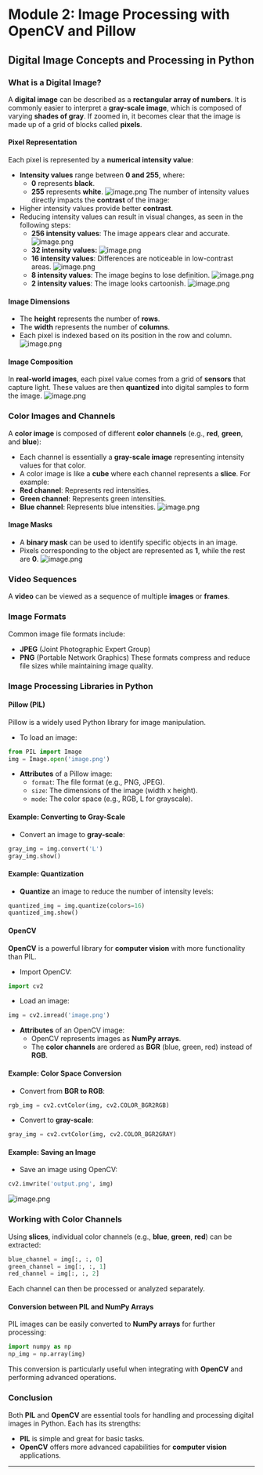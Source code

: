 

# Module 2: Image Processing with OpenCV and Pillow
## Digital Image Concepts and Processing in Python
### What is a Digital Image?
A **digital image** can be described as a **rectangular array of numbers**. It is commonly easier to interpret a **gray-scale image**, which is composed of varying **shades of gray**. If zoomed in, it becomes clear that the image is made up of a grid of blocks called **pixels**.
#### Pixel Representation
Each pixel is represented by a **numerical intensity value**:
- **Intensity values** range between **0 and 255**, where:
	- **0** represents **black**.
	- **255** represents **white**.
![image.png](https://prod-files-secure.s3.us-west-2.amazonaws.com/03e82b26-cccb-4906-bb56-adabcbdc0655/fa1bb4aa-313a-44c2-a7b3-7fa4a8432b08/image.png?X-Amz-Algorithm=AWS4-HMAC-SHA256&X-Amz-Content-Sha256=UNSIGNED-PAYLOAD&X-Amz-Credential=ASIAZI2LB466QSRBKRZH%2F20250130%2Fus-west-2%2Fs3%2Faws4_request&X-Amz-Date=20250130T062021Z&X-Amz-Expires=3600&X-Amz-Security-Token=IQoJb3JpZ2luX2VjEJb%2F%2F%2F%2F%2F%2F%2F%2F%2F%2FwEaCXVzLXdlc3QtMiJHMEUCIAI20Y%2FlnApVJrP7fOzbsPFD64MfACY8N2PoyfY6a%2FDsAiEAoIHbmBQJfw0T7TbAy9jAwwn7KP9leAyME%2Foj0njjYxYqiAQIn%2F%2F%2F%2F%2F%2F%2F%2F%2F%2F%2FARAAGgw2Mzc0MjMxODM4MDUiDDcXDUDaexvYMe8c0yrcA%2Fj33q4oWUooO%2FAG0nLbqT%2B1BgvF3%2F6iw5DbOM7N93%2B1%2FYwgIjoYIiEGv7EXzLlwkzF5%2FCfe6cqbuCIrX79Frbti0Qr943doNyfZloDq658K9xTBPpdl8JsLNZOORMny4AWQIj1ENV1C6Czn6k%2FIhVEgKrfqv60%2B9b6tN7DKEOwyF8uBiE4ggJ5FepadAk0LiF8U6NJ2y1n33G5boHy22QK80ZSbNuxK1o4TdG05qG%2F1f1jy8o%2Fx1UqBjlvyzTMZG3pqWe8LY17sAEtXo0vk8jAA4sz7so%2Fy4Y8iW1FAZnVhAu3z9s%2B%2FKPAoWKdLfQgMJyCWwHQaUC3AUtTdtxtwMV4vkV1y8uDixPAsL14QN4cedZJAPVE94de8rDIo0aZBuoOEjTrtyzkqz2Hk2baY35%2FCLuOjIWxMR2kYBp36sqld8OXYvEbfc9Nxyx84BOE9z%2F7gcd8CjMUKJRUGgrVExL2%2BV1cIvjz9IUo%2BGlAtir4er6GWp77TAQhDzlofiCGhaqqOTrn33RfrKo6NLn%2FlwUWROLpJv0ui4OjLTdc038MRNmhhHO2Eb7Jq7qQWXVbwv%2FEGCuJwUIyrIVmOjLVjS0tYjH9EDMX6I8mfcWAbYR96VhQtOe6aogmmm%2Bo8MPui7LwGOqUBwYE%2BrvsVqBc1deAP5fxSNbpGn95D3REXvzMKl9OSzGjcyFkWWUXsH1LUOZTiCtpYXIwt8zXMC8BzLWqFwV1GsEQc280tRtQhKjt%2BCuOKtLPvbKFjekNq5No1gnqXs10y6sJ3ildNJrpLf3xO7EV8%2B3wAITB4Rk97Km6TEXi22nQOSQ8MNJdmUtUGGR7vT2qCqsyBT4GW%2BBNcKEYUovjnrpflgpAq&X-Amz-Signature=ef61e1b65e52a9fa72f8fd48b42c0d2335addbf8d06d8310aae3b3a5c3d932fd&X-Amz-SignedHeaders=host&x-id=GetObject)
The number of intensity values directly impacts the **contrast** of the image:
- Higher intensity values provide better **contrast**.
- Reducing intensity values can result in visual changes, as seen in the following steps:
	- **256 intensity values**: The image appears clear and accurate.
![image.png](https://prod-files-secure.s3.us-west-2.amazonaws.com/03e82b26-cccb-4906-bb56-adabcbdc0655/0de7dfb4-99dc-4b87-8932-5165b3c3b775/image.png?X-Amz-Algorithm=AWS4-HMAC-SHA256&X-Amz-Content-Sha256=UNSIGNED-PAYLOAD&X-Amz-Credential=ASIAZI2LB466UYHFF7JP%2F20250130%2Fus-west-2%2Fs3%2Faws4_request&X-Amz-Date=20250130T062021Z&X-Amz-Expires=3600&X-Amz-Security-Token=IQoJb3JpZ2luX2VjEJb%2F%2F%2F%2F%2F%2F%2F%2F%2F%2FwEaCXVzLXdlc3QtMiJHMEUCIAEsrAk%2F2rnSZ20YUR9FINoGyA7ry1EGsMFHZcav0PTDAiEA4fHnWWhLOXVAd1cKf0aTNbtKji6MuJWl%2BjpS7kE%2FaKwqiAQIn%2F%2F%2F%2F%2F%2F%2F%2F%2F%2F%2FARAAGgw2Mzc0MjMxODM4MDUiDLtKmlWi0UYCdJd63CrcA1Ne23kZSiK2fArZNopClhZCyauMJn4XIqxmF8l%2Fz4cC6Bdzhe3j6hY9n%2FyUSYUFRO1l4Lg4CzAETAAojIRSAgrJJ43QvT7x5VWfKVhRb6pMm1%2BOl0LSbUVxh6QOvxhBH%2FGCET5I0rlxxPtCBx7k%2BTupRzL0ypdIHUuSmgcml0UWPNqWyM4YLHKRz%2B7%2FrhM3OyWaFMlpOeHHAxPx53UMjb7hwFdBtOo8pXBZEO57%2B88BbZSaExqj%2F0SqJZeQ0pKT465CsI2J26Gj3WTisPYVzNQ%2BwJqa2Zs4aBsM3%2BxFjEdwtd4oQPuLw28kC0FFvQm10reJXTIeck1yYbHo1s78qbo6w3ZK2MmbRURLeT8alVSLy0uilg1O48klsDixj6Ob8%2Bzx8zV18cDbxfmIRcybUSR4vANcvVUmLNOo3EYB1cPIvpiprc2oTbPuz2UGMjI3njG5LihS2tQ8NLC0DvA0mdKbi2rJt3fIdO0uEF0vQE%2FGwDPVyuQJ89C2SIv8lZwJ%2FlIf7GD59%2BYGeddpvGJ0Rr7iqtbV7VKXpKi8F1k%2F5KgbnrAFYVc0fo0Nqsb0O6q7aa9uZZlflLjyisYgz1pQcmKOGQJv60Qu7N9dHyYYeimxOgKb6ol2ZQo1YFRNMMei7LwGOqUB602AsI71uxFG4Os%2FY2GogMq%2FiuqCgz3rlJZM8uxV6S1quzn8gEdaNuQBoS5g3iJTvrVtjnIlrWXK1vBwxMrO2SrZzBuqK8Aw5EU1fczKyAyOYG%2BIBL1A9vPKEPgB%2FNADtcGFwPUqF6iUgAa%2BKt0MI1zne%2F5PtAR8g9bSNYL0bjbeO84ww4GoZnyxecpxKKF3Qm6dVK8%2BLxmQftIOlkc67puXwoRE&X-Amz-Signature=60ddb3d35d7af7959797afd70907110b04bb29eff988e6b1e4a9719c2c6b82c4&X-Amz-SignedHeaders=host&x-id=GetObject)
	- **32 intensity values:**
![image.png](https://prod-files-secure.s3.us-west-2.amazonaws.com/03e82b26-cccb-4906-bb56-adabcbdc0655/7eb81f08-b190-4c5a-ba2b-2a498a15b2c4/image.png?X-Amz-Algorithm=AWS4-HMAC-SHA256&X-Amz-Content-Sha256=UNSIGNED-PAYLOAD&X-Amz-Credential=ASIAZI2LB466UYHFF7JP%2F20250130%2Fus-west-2%2Fs3%2Faws4_request&X-Amz-Date=20250130T062021Z&X-Amz-Expires=3600&X-Amz-Security-Token=IQoJb3JpZ2luX2VjEJb%2F%2F%2F%2F%2F%2F%2F%2F%2F%2FwEaCXVzLXdlc3QtMiJHMEUCIAEsrAk%2F2rnSZ20YUR9FINoGyA7ry1EGsMFHZcav0PTDAiEA4fHnWWhLOXVAd1cKf0aTNbtKji6MuJWl%2BjpS7kE%2FaKwqiAQIn%2F%2F%2F%2F%2F%2F%2F%2F%2F%2F%2FARAAGgw2Mzc0MjMxODM4MDUiDLtKmlWi0UYCdJd63CrcA1Ne23kZSiK2fArZNopClhZCyauMJn4XIqxmF8l%2Fz4cC6Bdzhe3j6hY9n%2FyUSYUFRO1l4Lg4CzAETAAojIRSAgrJJ43QvT7x5VWfKVhRb6pMm1%2BOl0LSbUVxh6QOvxhBH%2FGCET5I0rlxxPtCBx7k%2BTupRzL0ypdIHUuSmgcml0UWPNqWyM4YLHKRz%2B7%2FrhM3OyWaFMlpOeHHAxPx53UMjb7hwFdBtOo8pXBZEO57%2B88BbZSaExqj%2F0SqJZeQ0pKT465CsI2J26Gj3WTisPYVzNQ%2BwJqa2Zs4aBsM3%2BxFjEdwtd4oQPuLw28kC0FFvQm10reJXTIeck1yYbHo1s78qbo6w3ZK2MmbRURLeT8alVSLy0uilg1O48klsDixj6Ob8%2Bzx8zV18cDbxfmIRcybUSR4vANcvVUmLNOo3EYB1cPIvpiprc2oTbPuz2UGMjI3njG5LihS2tQ8NLC0DvA0mdKbi2rJt3fIdO0uEF0vQE%2FGwDPVyuQJ89C2SIv8lZwJ%2FlIf7GD59%2BYGeddpvGJ0Rr7iqtbV7VKXpKi8F1k%2F5KgbnrAFYVc0fo0Nqsb0O6q7aa9uZZlflLjyisYgz1pQcmKOGQJv60Qu7N9dHyYYeimxOgKb6ol2ZQo1YFRNMMei7LwGOqUB602AsI71uxFG4Os%2FY2GogMq%2FiuqCgz3rlJZM8uxV6S1quzn8gEdaNuQBoS5g3iJTvrVtjnIlrWXK1vBwxMrO2SrZzBuqK8Aw5EU1fczKyAyOYG%2BIBL1A9vPKEPgB%2FNADtcGFwPUqF6iUgAa%2BKt0MI1zne%2F5PtAR8g9bSNYL0bjbeO84ww4GoZnyxecpxKKF3Qm6dVK8%2BLxmQftIOlkc67puXwoRE&X-Amz-Signature=cfc4ce7630646a1e3c1a6e655635154ea429911716783d202e469b68bc8a61c8&X-Amz-SignedHeaders=host&x-id=GetObject)
	- **16 intensity values**: Differences are noticeable in low-contrast areas.
![image.png](https://prod-files-secure.s3.us-west-2.amazonaws.com/03e82b26-cccb-4906-bb56-adabcbdc0655/6bf56d44-9a14-4b7b-98c2-1f00b8630f0c/image.png?X-Amz-Algorithm=AWS4-HMAC-SHA256&X-Amz-Content-Sha256=UNSIGNED-PAYLOAD&X-Amz-Credential=ASIAZI2LB466UYHFF7JP%2F20250130%2Fus-west-2%2Fs3%2Faws4_request&X-Amz-Date=20250130T062021Z&X-Amz-Expires=3600&X-Amz-Security-Token=IQoJb3JpZ2luX2VjEJb%2F%2F%2F%2F%2F%2F%2F%2F%2F%2FwEaCXVzLXdlc3QtMiJHMEUCIAEsrAk%2F2rnSZ20YUR9FINoGyA7ry1EGsMFHZcav0PTDAiEA4fHnWWhLOXVAd1cKf0aTNbtKji6MuJWl%2BjpS7kE%2FaKwqiAQIn%2F%2F%2F%2F%2F%2F%2F%2F%2F%2F%2FARAAGgw2Mzc0MjMxODM4MDUiDLtKmlWi0UYCdJd63CrcA1Ne23kZSiK2fArZNopClhZCyauMJn4XIqxmF8l%2Fz4cC6Bdzhe3j6hY9n%2FyUSYUFRO1l4Lg4CzAETAAojIRSAgrJJ43QvT7x5VWfKVhRb6pMm1%2BOl0LSbUVxh6QOvxhBH%2FGCET5I0rlxxPtCBx7k%2BTupRzL0ypdIHUuSmgcml0UWPNqWyM4YLHKRz%2B7%2FrhM3OyWaFMlpOeHHAxPx53UMjb7hwFdBtOo8pXBZEO57%2B88BbZSaExqj%2F0SqJZeQ0pKT465CsI2J26Gj3WTisPYVzNQ%2BwJqa2Zs4aBsM3%2BxFjEdwtd4oQPuLw28kC0FFvQm10reJXTIeck1yYbHo1s78qbo6w3ZK2MmbRURLeT8alVSLy0uilg1O48klsDixj6Ob8%2Bzx8zV18cDbxfmIRcybUSR4vANcvVUmLNOo3EYB1cPIvpiprc2oTbPuz2UGMjI3njG5LihS2tQ8NLC0DvA0mdKbi2rJt3fIdO0uEF0vQE%2FGwDPVyuQJ89C2SIv8lZwJ%2FlIf7GD59%2BYGeddpvGJ0Rr7iqtbV7VKXpKi8F1k%2F5KgbnrAFYVc0fo0Nqsb0O6q7aa9uZZlflLjyisYgz1pQcmKOGQJv60Qu7N9dHyYYeimxOgKb6ol2ZQo1YFRNMMei7LwGOqUB602AsI71uxFG4Os%2FY2GogMq%2FiuqCgz3rlJZM8uxV6S1quzn8gEdaNuQBoS5g3iJTvrVtjnIlrWXK1vBwxMrO2SrZzBuqK8Aw5EU1fczKyAyOYG%2BIBL1A9vPKEPgB%2FNADtcGFwPUqF6iUgAa%2BKt0MI1zne%2F5PtAR8g9bSNYL0bjbeO84ww4GoZnyxecpxKKF3Qm6dVK8%2BLxmQftIOlkc67puXwoRE&X-Amz-Signature=4b424efb77f3873735423700158856c1c622ac2d226739c843e9451aecd4972b&X-Amz-SignedHeaders=host&x-id=GetObject)
	- **8 intensity values**: The image begins to lose definition.
![image.png](https://prod-files-secure.s3.us-west-2.amazonaws.com/03e82b26-cccb-4906-bb56-adabcbdc0655/cca05878-ca1a-43e0-8bec-1d146756f9ae/image.png?X-Amz-Algorithm=AWS4-HMAC-SHA256&X-Amz-Content-Sha256=UNSIGNED-PAYLOAD&X-Amz-Credential=ASIAZI2LB466UYHFF7JP%2F20250130%2Fus-west-2%2Fs3%2Faws4_request&X-Amz-Date=20250130T062021Z&X-Amz-Expires=3600&X-Amz-Security-Token=IQoJb3JpZ2luX2VjEJb%2F%2F%2F%2F%2F%2F%2F%2F%2F%2FwEaCXVzLXdlc3QtMiJHMEUCIAEsrAk%2F2rnSZ20YUR9FINoGyA7ry1EGsMFHZcav0PTDAiEA4fHnWWhLOXVAd1cKf0aTNbtKji6MuJWl%2BjpS7kE%2FaKwqiAQIn%2F%2F%2F%2F%2F%2F%2F%2F%2F%2F%2FARAAGgw2Mzc0MjMxODM4MDUiDLtKmlWi0UYCdJd63CrcA1Ne23kZSiK2fArZNopClhZCyauMJn4XIqxmF8l%2Fz4cC6Bdzhe3j6hY9n%2FyUSYUFRO1l4Lg4CzAETAAojIRSAgrJJ43QvT7x5VWfKVhRb6pMm1%2BOl0LSbUVxh6QOvxhBH%2FGCET5I0rlxxPtCBx7k%2BTupRzL0ypdIHUuSmgcml0UWPNqWyM4YLHKRz%2B7%2FrhM3OyWaFMlpOeHHAxPx53UMjb7hwFdBtOo8pXBZEO57%2B88BbZSaExqj%2F0SqJZeQ0pKT465CsI2J26Gj3WTisPYVzNQ%2BwJqa2Zs4aBsM3%2BxFjEdwtd4oQPuLw28kC0FFvQm10reJXTIeck1yYbHo1s78qbo6w3ZK2MmbRURLeT8alVSLy0uilg1O48klsDixj6Ob8%2Bzx8zV18cDbxfmIRcybUSR4vANcvVUmLNOo3EYB1cPIvpiprc2oTbPuz2UGMjI3njG5LihS2tQ8NLC0DvA0mdKbi2rJt3fIdO0uEF0vQE%2FGwDPVyuQJ89C2SIv8lZwJ%2FlIf7GD59%2BYGeddpvGJ0Rr7iqtbV7VKXpKi8F1k%2F5KgbnrAFYVc0fo0Nqsb0O6q7aa9uZZlflLjyisYgz1pQcmKOGQJv60Qu7N9dHyYYeimxOgKb6ol2ZQo1YFRNMMei7LwGOqUB602AsI71uxFG4Os%2FY2GogMq%2FiuqCgz3rlJZM8uxV6S1quzn8gEdaNuQBoS5g3iJTvrVtjnIlrWXK1vBwxMrO2SrZzBuqK8Aw5EU1fczKyAyOYG%2BIBL1A9vPKEPgB%2FNADtcGFwPUqF6iUgAa%2BKt0MI1zne%2F5PtAR8g9bSNYL0bjbeO84ww4GoZnyxecpxKKF3Qm6dVK8%2BLxmQftIOlkc67puXwoRE&X-Amz-Signature=05e1c4d732a936f77efff8d7e6e82186198804499e1e3d1a2a8bb99998de9dc3&X-Amz-SignedHeaders=host&x-id=GetObject)
	- **2 intensity values**: The image looks cartoonish.
![image.png](https://prod-files-secure.s3.us-west-2.amazonaws.com/03e82b26-cccb-4906-bb56-adabcbdc0655/12da64d7-6b97-44e0-bc2c-52b9c47ce212/image.png?X-Amz-Algorithm=AWS4-HMAC-SHA256&X-Amz-Content-Sha256=UNSIGNED-PAYLOAD&X-Amz-Credential=ASIAZI2LB466UYHFF7JP%2F20250130%2Fus-west-2%2Fs3%2Faws4_request&X-Amz-Date=20250130T062021Z&X-Amz-Expires=3600&X-Amz-Security-Token=IQoJb3JpZ2luX2VjEJb%2F%2F%2F%2F%2F%2F%2F%2F%2F%2FwEaCXVzLXdlc3QtMiJHMEUCIAEsrAk%2F2rnSZ20YUR9FINoGyA7ry1EGsMFHZcav0PTDAiEA4fHnWWhLOXVAd1cKf0aTNbtKji6MuJWl%2BjpS7kE%2FaKwqiAQIn%2F%2F%2F%2F%2F%2F%2F%2F%2F%2F%2FARAAGgw2Mzc0MjMxODM4MDUiDLtKmlWi0UYCdJd63CrcA1Ne23kZSiK2fArZNopClhZCyauMJn4XIqxmF8l%2Fz4cC6Bdzhe3j6hY9n%2FyUSYUFRO1l4Lg4CzAETAAojIRSAgrJJ43QvT7x5VWfKVhRb6pMm1%2BOl0LSbUVxh6QOvxhBH%2FGCET5I0rlxxPtCBx7k%2BTupRzL0ypdIHUuSmgcml0UWPNqWyM4YLHKRz%2B7%2FrhM3OyWaFMlpOeHHAxPx53UMjb7hwFdBtOo8pXBZEO57%2B88BbZSaExqj%2F0SqJZeQ0pKT465CsI2J26Gj3WTisPYVzNQ%2BwJqa2Zs4aBsM3%2BxFjEdwtd4oQPuLw28kC0FFvQm10reJXTIeck1yYbHo1s78qbo6w3ZK2MmbRURLeT8alVSLy0uilg1O48klsDixj6Ob8%2Bzx8zV18cDbxfmIRcybUSR4vANcvVUmLNOo3EYB1cPIvpiprc2oTbPuz2UGMjI3njG5LihS2tQ8NLC0DvA0mdKbi2rJt3fIdO0uEF0vQE%2FGwDPVyuQJ89C2SIv8lZwJ%2FlIf7GD59%2BYGeddpvGJ0Rr7iqtbV7VKXpKi8F1k%2F5KgbnrAFYVc0fo0Nqsb0O6q7aa9uZZlflLjyisYgz1pQcmKOGQJv60Qu7N9dHyYYeimxOgKb6ol2ZQo1YFRNMMei7LwGOqUB602AsI71uxFG4Os%2FY2GogMq%2FiuqCgz3rlJZM8uxV6S1quzn8gEdaNuQBoS5g3iJTvrVtjnIlrWXK1vBwxMrO2SrZzBuqK8Aw5EU1fczKyAyOYG%2BIBL1A9vPKEPgB%2FNADtcGFwPUqF6iUgAa%2BKt0MI1zne%2F5PtAR8g9bSNYL0bjbeO84ww4GoZnyxecpxKKF3Qm6dVK8%2BLxmQftIOlkc67puXwoRE&X-Amz-Signature=efbc1a7941bd12808853057b3c43d0530c4637e6d424b3135fd9842fae9f4228&X-Amz-SignedHeaders=host&x-id=GetObject)
#### Image Dimensions
- The **height** represents the number of **rows**.
- The **width** represents the number of **columns**.
- Each pixel is indexed based on its position in the row and column.
![image.png](https://prod-files-secure.s3.us-west-2.amazonaws.com/03e82b26-cccb-4906-bb56-adabcbdc0655/ff056335-e79e-4491-b508-30cd45b6c194/image.png?X-Amz-Algorithm=AWS4-HMAC-SHA256&X-Amz-Content-Sha256=UNSIGNED-PAYLOAD&X-Amz-Credential=ASIAZI2LB466QSRBKRZH%2F20250130%2Fus-west-2%2Fs3%2Faws4_request&X-Amz-Date=20250130T062021Z&X-Amz-Expires=3600&X-Amz-Security-Token=IQoJb3JpZ2luX2VjEJb%2F%2F%2F%2F%2F%2F%2F%2F%2F%2FwEaCXVzLXdlc3QtMiJHMEUCIAI20Y%2FlnApVJrP7fOzbsPFD64MfACY8N2PoyfY6a%2FDsAiEAoIHbmBQJfw0T7TbAy9jAwwn7KP9leAyME%2Foj0njjYxYqiAQIn%2F%2F%2F%2F%2F%2F%2F%2F%2F%2F%2FARAAGgw2Mzc0MjMxODM4MDUiDDcXDUDaexvYMe8c0yrcA%2Fj33q4oWUooO%2FAG0nLbqT%2B1BgvF3%2F6iw5DbOM7N93%2B1%2FYwgIjoYIiEGv7EXzLlwkzF5%2FCfe6cqbuCIrX79Frbti0Qr943doNyfZloDq658K9xTBPpdl8JsLNZOORMny4AWQIj1ENV1C6Czn6k%2FIhVEgKrfqv60%2B9b6tN7DKEOwyF8uBiE4ggJ5FepadAk0LiF8U6NJ2y1n33G5boHy22QK80ZSbNuxK1o4TdG05qG%2F1f1jy8o%2Fx1UqBjlvyzTMZG3pqWe8LY17sAEtXo0vk8jAA4sz7so%2Fy4Y8iW1FAZnVhAu3z9s%2B%2FKPAoWKdLfQgMJyCWwHQaUC3AUtTdtxtwMV4vkV1y8uDixPAsL14QN4cedZJAPVE94de8rDIo0aZBuoOEjTrtyzkqz2Hk2baY35%2FCLuOjIWxMR2kYBp36sqld8OXYvEbfc9Nxyx84BOE9z%2F7gcd8CjMUKJRUGgrVExL2%2BV1cIvjz9IUo%2BGlAtir4er6GWp77TAQhDzlofiCGhaqqOTrn33RfrKo6NLn%2FlwUWROLpJv0ui4OjLTdc038MRNmhhHO2Eb7Jq7qQWXVbwv%2FEGCuJwUIyrIVmOjLVjS0tYjH9EDMX6I8mfcWAbYR96VhQtOe6aogmmm%2Bo8MPui7LwGOqUBwYE%2BrvsVqBc1deAP5fxSNbpGn95D3REXvzMKl9OSzGjcyFkWWUXsH1LUOZTiCtpYXIwt8zXMC8BzLWqFwV1GsEQc280tRtQhKjt%2BCuOKtLPvbKFjekNq5No1gnqXs10y6sJ3ildNJrpLf3xO7EV8%2B3wAITB4Rk97Km6TEXi22nQOSQ8MNJdmUtUGGR7vT2qCqsyBT4GW%2BBNcKEYUovjnrpflgpAq&X-Amz-Signature=f1ab10db7da333a0693c22efbe0953a0f195471a9a41305caadc18878d74b307&X-Amz-SignedHeaders=host&x-id=GetObject)
#### Image Composition
In **real-world images**, each pixel value comes from a grid of **sensors** that capture light. These values are then **quantized** into digital samples to form the image.
![image.png](https://prod-files-secure.s3.us-west-2.amazonaws.com/03e82b26-cccb-4906-bb56-adabcbdc0655/0c721ea0-409b-4d32-b630-a00d6f170d18/image.png?X-Amz-Algorithm=AWS4-HMAC-SHA256&X-Amz-Content-Sha256=UNSIGNED-PAYLOAD&X-Amz-Credential=ASIAZI2LB466QSRBKRZH%2F20250130%2Fus-west-2%2Fs3%2Faws4_request&X-Amz-Date=20250130T062021Z&X-Amz-Expires=3600&X-Amz-Security-Token=IQoJb3JpZ2luX2VjEJb%2F%2F%2F%2F%2F%2F%2F%2F%2F%2FwEaCXVzLXdlc3QtMiJHMEUCIAI20Y%2FlnApVJrP7fOzbsPFD64MfACY8N2PoyfY6a%2FDsAiEAoIHbmBQJfw0T7TbAy9jAwwn7KP9leAyME%2Foj0njjYxYqiAQIn%2F%2F%2F%2F%2F%2F%2F%2F%2F%2F%2FARAAGgw2Mzc0MjMxODM4MDUiDDcXDUDaexvYMe8c0yrcA%2Fj33q4oWUooO%2FAG0nLbqT%2B1BgvF3%2F6iw5DbOM7N93%2B1%2FYwgIjoYIiEGv7EXzLlwkzF5%2FCfe6cqbuCIrX79Frbti0Qr943doNyfZloDq658K9xTBPpdl8JsLNZOORMny4AWQIj1ENV1C6Czn6k%2FIhVEgKrfqv60%2B9b6tN7DKEOwyF8uBiE4ggJ5FepadAk0LiF8U6NJ2y1n33G5boHy22QK80ZSbNuxK1o4TdG05qG%2F1f1jy8o%2Fx1UqBjlvyzTMZG3pqWe8LY17sAEtXo0vk8jAA4sz7so%2Fy4Y8iW1FAZnVhAu3z9s%2B%2FKPAoWKdLfQgMJyCWwHQaUC3AUtTdtxtwMV4vkV1y8uDixPAsL14QN4cedZJAPVE94de8rDIo0aZBuoOEjTrtyzkqz2Hk2baY35%2FCLuOjIWxMR2kYBp36sqld8OXYvEbfc9Nxyx84BOE9z%2F7gcd8CjMUKJRUGgrVExL2%2BV1cIvjz9IUo%2BGlAtir4er6GWp77TAQhDzlofiCGhaqqOTrn33RfrKo6NLn%2FlwUWROLpJv0ui4OjLTdc038MRNmhhHO2Eb7Jq7qQWXVbwv%2FEGCuJwUIyrIVmOjLVjS0tYjH9EDMX6I8mfcWAbYR96VhQtOe6aogmmm%2Bo8MPui7LwGOqUBwYE%2BrvsVqBc1deAP5fxSNbpGn95D3REXvzMKl9OSzGjcyFkWWUXsH1LUOZTiCtpYXIwt8zXMC8BzLWqFwV1GsEQc280tRtQhKjt%2BCuOKtLPvbKFjekNq5No1gnqXs10y6sJ3ildNJrpLf3xO7EV8%2B3wAITB4Rk97Km6TEXi22nQOSQ8MNJdmUtUGGR7vT2qCqsyBT4GW%2BBNcKEYUovjnrpflgpAq&X-Amz-Signature=a01fed41852b5e616fcdc55197c0043a0e6ebfbc9f1750a7fb9b0a989f852d1e&X-Amz-SignedHeaders=host&x-id=GetObject)
### Color Images and Channels
A **color image** is composed of different **color channels** (e.g., **red**, **green**, and **blue**):
- Each channel is essentially a **gray-scale image** representing intensity values for that color.
- A color image is like a **cube** where each channel represents a **slice**.
For example:
- **Red channel**: Represents red intensities.
- **Green channel**: Represents green intensities.
- **Blue channel**: Represents blue intensities.
![image.png](https://prod-files-secure.s3.us-west-2.amazonaws.com/03e82b26-cccb-4906-bb56-adabcbdc0655/c0cc17c9-842f-413f-82e8-f3f44278cf74/image.png?X-Amz-Algorithm=AWS4-HMAC-SHA256&X-Amz-Content-Sha256=UNSIGNED-PAYLOAD&X-Amz-Credential=ASIAZI2LB466QSRBKRZH%2F20250130%2Fus-west-2%2Fs3%2Faws4_request&X-Amz-Date=20250130T062021Z&X-Amz-Expires=3600&X-Amz-Security-Token=IQoJb3JpZ2luX2VjEJb%2F%2F%2F%2F%2F%2F%2F%2F%2F%2FwEaCXVzLXdlc3QtMiJHMEUCIAI20Y%2FlnApVJrP7fOzbsPFD64MfACY8N2PoyfY6a%2FDsAiEAoIHbmBQJfw0T7TbAy9jAwwn7KP9leAyME%2Foj0njjYxYqiAQIn%2F%2F%2F%2F%2F%2F%2F%2F%2F%2F%2FARAAGgw2Mzc0MjMxODM4MDUiDDcXDUDaexvYMe8c0yrcA%2Fj33q4oWUooO%2FAG0nLbqT%2B1BgvF3%2F6iw5DbOM7N93%2B1%2FYwgIjoYIiEGv7EXzLlwkzF5%2FCfe6cqbuCIrX79Frbti0Qr943doNyfZloDq658K9xTBPpdl8JsLNZOORMny4AWQIj1ENV1C6Czn6k%2FIhVEgKrfqv60%2B9b6tN7DKEOwyF8uBiE4ggJ5FepadAk0LiF8U6NJ2y1n33G5boHy22QK80ZSbNuxK1o4TdG05qG%2F1f1jy8o%2Fx1UqBjlvyzTMZG3pqWe8LY17sAEtXo0vk8jAA4sz7so%2Fy4Y8iW1FAZnVhAu3z9s%2B%2FKPAoWKdLfQgMJyCWwHQaUC3AUtTdtxtwMV4vkV1y8uDixPAsL14QN4cedZJAPVE94de8rDIo0aZBuoOEjTrtyzkqz2Hk2baY35%2FCLuOjIWxMR2kYBp36sqld8OXYvEbfc9Nxyx84BOE9z%2F7gcd8CjMUKJRUGgrVExL2%2BV1cIvjz9IUo%2BGlAtir4er6GWp77TAQhDzlofiCGhaqqOTrn33RfrKo6NLn%2FlwUWROLpJv0ui4OjLTdc038MRNmhhHO2Eb7Jq7qQWXVbwv%2FEGCuJwUIyrIVmOjLVjS0tYjH9EDMX6I8mfcWAbYR96VhQtOe6aogmmm%2Bo8MPui7LwGOqUBwYE%2BrvsVqBc1deAP5fxSNbpGn95D3REXvzMKl9OSzGjcyFkWWUXsH1LUOZTiCtpYXIwt8zXMC8BzLWqFwV1GsEQc280tRtQhKjt%2BCuOKtLPvbKFjekNq5No1gnqXs10y6sJ3ildNJrpLf3xO7EV8%2B3wAITB4Rk97Km6TEXi22nQOSQ8MNJdmUtUGGR7vT2qCqsyBT4GW%2BBNcKEYUovjnrpflgpAq&X-Amz-Signature=b662ae024c3debca418e881ad61f53caf0f9e2bc52ec4fb6b5ed08005cb29b1b&X-Amz-SignedHeaders=host&x-id=GetObject)
#### Image Masks
- A **binary mask** can be used to identify specific objects in an image.
- Pixels corresponding to the object are represented as **1**, while the rest are **0**.
![image.png](https://prod-files-secure.s3.us-west-2.amazonaws.com/03e82b26-cccb-4906-bb56-adabcbdc0655/667eab4d-d19d-4618-81d0-663b6beb002c/image.png?X-Amz-Algorithm=AWS4-HMAC-SHA256&X-Amz-Content-Sha256=UNSIGNED-PAYLOAD&X-Amz-Credential=ASIAZI2LB466QSRBKRZH%2F20250130%2Fus-west-2%2Fs3%2Faws4_request&X-Amz-Date=20250130T062021Z&X-Amz-Expires=3600&X-Amz-Security-Token=IQoJb3JpZ2luX2VjEJb%2F%2F%2F%2F%2F%2F%2F%2F%2F%2FwEaCXVzLXdlc3QtMiJHMEUCIAI20Y%2FlnApVJrP7fOzbsPFD64MfACY8N2PoyfY6a%2FDsAiEAoIHbmBQJfw0T7TbAy9jAwwn7KP9leAyME%2Foj0njjYxYqiAQIn%2F%2F%2F%2F%2F%2F%2F%2F%2F%2F%2FARAAGgw2Mzc0MjMxODM4MDUiDDcXDUDaexvYMe8c0yrcA%2Fj33q4oWUooO%2FAG0nLbqT%2B1BgvF3%2F6iw5DbOM7N93%2B1%2FYwgIjoYIiEGv7EXzLlwkzF5%2FCfe6cqbuCIrX79Frbti0Qr943doNyfZloDq658K9xTBPpdl8JsLNZOORMny4AWQIj1ENV1C6Czn6k%2FIhVEgKrfqv60%2B9b6tN7DKEOwyF8uBiE4ggJ5FepadAk0LiF8U6NJ2y1n33G5boHy22QK80ZSbNuxK1o4TdG05qG%2F1f1jy8o%2Fx1UqBjlvyzTMZG3pqWe8LY17sAEtXo0vk8jAA4sz7so%2Fy4Y8iW1FAZnVhAu3z9s%2B%2FKPAoWKdLfQgMJyCWwHQaUC3AUtTdtxtwMV4vkV1y8uDixPAsL14QN4cedZJAPVE94de8rDIo0aZBuoOEjTrtyzkqz2Hk2baY35%2FCLuOjIWxMR2kYBp36sqld8OXYvEbfc9Nxyx84BOE9z%2F7gcd8CjMUKJRUGgrVExL2%2BV1cIvjz9IUo%2BGlAtir4er6GWp77TAQhDzlofiCGhaqqOTrn33RfrKo6NLn%2FlwUWROLpJv0ui4OjLTdc038MRNmhhHO2Eb7Jq7qQWXVbwv%2FEGCuJwUIyrIVmOjLVjS0tYjH9EDMX6I8mfcWAbYR96VhQtOe6aogmmm%2Bo8MPui7LwGOqUBwYE%2BrvsVqBc1deAP5fxSNbpGn95D3REXvzMKl9OSzGjcyFkWWUXsH1LUOZTiCtpYXIwt8zXMC8BzLWqFwV1GsEQc280tRtQhKjt%2BCuOKtLPvbKFjekNq5No1gnqXs10y6sJ3ildNJrpLf3xO7EV8%2B3wAITB4Rk97Km6TEXi22nQOSQ8MNJdmUtUGGR7vT2qCqsyBT4GW%2BBNcKEYUovjnrpflgpAq&X-Amz-Signature=ca7f665ad6517cc0fb8a9a848043a954eed887c106b51c2eeb9f4415da9c8e99&X-Amz-SignedHeaders=host&x-id=GetObject)
### Video Sequences
A **video** can be viewed as a sequence of multiple **images** or **frames**.
### Image Formats
Common image file formats include:
- **JPEG** (Joint Photographic Expert Group)
- **PNG** (Portable Network Graphics)
These formats compress and reduce file sizes while maintaining image quality.
### Image Processing Libraries in Python
#### Pillow (PIL)
Pillow is a widely used Python library for image manipulation.
- To load an image:
```python
from PIL import Image
img = Image.open('image.png')
```
- **Attributes** of a Pillow image:
	- `format`: The file format (e.g., PNG, JPEG).
	- `size`: The dimensions of the image (width x height).
	- `mode`: The color space (e.g., RGB, L for grayscale).
#### Example: Converting to Gray-Scale
- Convert an image to **gray-scale**:
```python
gray_img = img.convert('L')
gray_img.show()
```
#### Example: Quantization
- **Quantize** an image to reduce the number of intensity levels:
```python
quantized_img = img.quantize(colors=16)
quantized_img.show()
```
#### OpenCV
**OpenCV** is a powerful library for **computer vision** with more functionality than PIL.
- Import OpenCV:
```python
import cv2
```
- Load an image:
```python
img = cv2.imread('image.png')
```
- **Attributes** of an OpenCV image:
	- OpenCV represents images as **NumPy arrays**.
	- The **color channels** are ordered as **BGR** (blue, green, red) instead of **RGB**.
#### Example: Color Space Conversion
- Convert from **BGR to RGB**:
```python
rgb_img = cv2.cvtColor(img, cv2.COLOR_BGR2RGB)
```
- Convert to **gray-scale**:
```python
gray_img = cv2.cvtColor(img, cv2.COLOR_BGR2GRAY)
```
#### Example: Saving an Image
- Save an image using OpenCV:
```python
cv2.imwrite('output.png', img)
```
![image.png](https://prod-files-secure.s3.us-west-2.amazonaws.com/03e82b26-cccb-4906-bb56-adabcbdc0655/25fcc977-54ea-484c-997e-9b6bd016f347/image.png?X-Amz-Algorithm=AWS4-HMAC-SHA256&X-Amz-Content-Sha256=UNSIGNED-PAYLOAD&X-Amz-Credential=ASIAZI2LB466QSRBKRZH%2F20250130%2Fus-west-2%2Fs3%2Faws4_request&X-Amz-Date=20250130T062021Z&X-Amz-Expires=3600&X-Amz-Security-Token=IQoJb3JpZ2luX2VjEJb%2F%2F%2F%2F%2F%2F%2F%2F%2F%2FwEaCXVzLXdlc3QtMiJHMEUCIAI20Y%2FlnApVJrP7fOzbsPFD64MfACY8N2PoyfY6a%2FDsAiEAoIHbmBQJfw0T7TbAy9jAwwn7KP9leAyME%2Foj0njjYxYqiAQIn%2F%2F%2F%2F%2F%2F%2F%2F%2F%2F%2FARAAGgw2Mzc0MjMxODM4MDUiDDcXDUDaexvYMe8c0yrcA%2Fj33q4oWUooO%2FAG0nLbqT%2B1BgvF3%2F6iw5DbOM7N93%2B1%2FYwgIjoYIiEGv7EXzLlwkzF5%2FCfe6cqbuCIrX79Frbti0Qr943doNyfZloDq658K9xTBPpdl8JsLNZOORMny4AWQIj1ENV1C6Czn6k%2FIhVEgKrfqv60%2B9b6tN7DKEOwyF8uBiE4ggJ5FepadAk0LiF8U6NJ2y1n33G5boHy22QK80ZSbNuxK1o4TdG05qG%2F1f1jy8o%2Fx1UqBjlvyzTMZG3pqWe8LY17sAEtXo0vk8jAA4sz7so%2Fy4Y8iW1FAZnVhAu3z9s%2B%2FKPAoWKdLfQgMJyCWwHQaUC3AUtTdtxtwMV4vkV1y8uDixPAsL14QN4cedZJAPVE94de8rDIo0aZBuoOEjTrtyzkqz2Hk2baY35%2FCLuOjIWxMR2kYBp36sqld8OXYvEbfc9Nxyx84BOE9z%2F7gcd8CjMUKJRUGgrVExL2%2BV1cIvjz9IUo%2BGlAtir4er6GWp77TAQhDzlofiCGhaqqOTrn33RfrKo6NLn%2FlwUWROLpJv0ui4OjLTdc038MRNmhhHO2Eb7Jq7qQWXVbwv%2FEGCuJwUIyrIVmOjLVjS0tYjH9EDMX6I8mfcWAbYR96VhQtOe6aogmmm%2Bo8MPui7LwGOqUBwYE%2BrvsVqBc1deAP5fxSNbpGn95D3REXvzMKl9OSzGjcyFkWWUXsH1LUOZTiCtpYXIwt8zXMC8BzLWqFwV1GsEQc280tRtQhKjt%2BCuOKtLPvbKFjekNq5No1gnqXs10y6sJ3ildNJrpLf3xO7EV8%2B3wAITB4Rk97Km6TEXi22nQOSQ8MNJdmUtUGGR7vT2qCqsyBT4GW%2BBNcKEYUovjnrpflgpAq&X-Amz-Signature=6cdf158c62053a9015e715a4d08b32efdb7b7873488c998ff6eb526a3f475550&X-Amz-SignedHeaders=host&x-id=GetObject)
### Working with Color Channels
Using **slices**, individual color channels (e.g., **blue**, **green**, **red**) can be extracted:
```python
blue_channel = img[:, :, 0]
green_channel = img[:, :, 1]
red_channel = img[:, :, 2]
```
Each channel can then be processed or analyzed separately.
#### Conversion between PIL and NumPy Arrays
PIL images can be easily converted to **NumPy arrays** for further processing:
```python
import numpy as np
np_img = np.array(img)
```
This conversion is particularly useful when integrating with **OpenCV** and performing advanced operations.
### Conclusion
Both **PIL** and **OpenCV** are essential tools for handling and processing digital images in Python. Each has its strengths:
- **PIL** is simple and great for basic tasks.
- **OpenCV** offers more advanced capabilities for **computer vision** applications.
___



